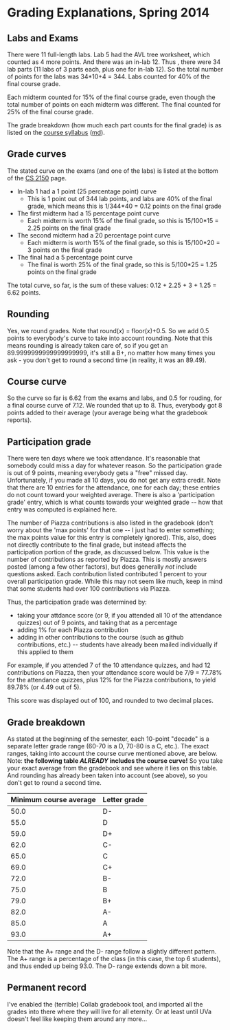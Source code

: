 Grading Explanations, Spring 2014
=================================

Labs and Exams
--------------

There were 11 full-length labs.  Lab 5 had the AVL tree worksheet, which counted as 4 more points.  And there was an in-lab 12.  Thus , there were 34 lab parts (11 labs of 3 parts each, plus one for in-lab 12).  So the total number of points for the labs was 34*10+4 = 344.  Labs counted for 40% of the final course grade.

Each midterm counted for 15% of the final course grade, even though the total number of points on each midterm was different.  The final counted for 25% of the final course grade.

The grade breakdown (how much each part counts for the final grade) is as listed on the [course syllabus](syllabus.html) ([md](syllabus.md)).

Grade curves
------------

The stated curve on the exams (and one of the labs) is listed at the bottom of the [CS 2150](index.html) page.

- In-lab 1 had a 1 point (25 percentage point) curve
    - This is 1 point out of 344 lab points, and labs are 40% of the final grade, which means this is 1/344\*40 = 0.12 points on the final grade
- The first midterm had a 15 percentage point curve
    - Each midterm is worth 15% of the final grade, so this is 15/100\*15 = 2.25 points on the final grade
- The second midterm had a 20 percentage point curve
    - Each midterm is worth 15% of the final grade, so this is 15/100\*20 = 3 points on the final grade
- The final had a 5 percentage point curve
    - The final is worth 25% of the final grade, so this is 5/100\*25 = 1.25 points on the final grade

The total curve, so far, is the sum of these values: 0.12 + 2.25 + 3 + 1.25 = 6.62 points.

Rounding
--------

Yes, we round grades.  Note that round(*x*) = floor(*x*)+0.5.  So we add 0.5 points to everybody's curve to take into account rounding.  Note that this means rounding is already taken care of, so if you get an 89.9999999999999999999, it's still a B+, no matter how many times you ask - you don't get to round a second time (in reality, it was an 89.49).

Course curve
------------

So the curve so far is 6.62 from the exams and labs, and 0.5 for rouding, for a final course curve of 7.12.  We rounded that up to 8.  Thus, everybody got 8 points added to their average (your average being what the gradebook reports).

Participation grade
-------------------

There were ten days where we took attendance.  It's reasonable that somebody could miss a day for whatever reason.  So the participation grade is out of 9 points, meaning everybody gets a "free" missed day.  Unfortunately, if you made all 10 days, you do not get any extra credit.  Note that there are 10 entries for the attendance, one for each day; these entries do not count toward your weighted average.  There is also a 'participation grade' entry, which is what counts towards your weighted grade -- how that entry was computed is explained here.

The number of Piazza contributions is also listed in the gradebook (don't worry about the 'max points' for that one -- I just had to enter something; the max points value for this entry is completely ignored).  This, also, does not directly contribute to the final grade, but instead affects the participation portion of the grade, as discussed below.  This value is the number of contributions as reported by Piazza.  This is mostly answers posted (among a few other factors), but does generally *not* include questions asked.  Each contribution listed contributed 1 percent to your overall participation grade.  While this may not seem like much, keep in mind that some students had over 100 contributions via Piazza.

Thus, the participation grade was determined by:

- taking your attdance score (or 9, if you attended all 10 of the attendance quizzes) out of 9 points, and taking that as a percentage
- adding 1% for each Piazza contribution
- adding in other contributions to the course (such as github contributions, etc.) -- students have already been mailed individually if this applied to them

For example, if you attended 7 of the 10 attendance quizzes, and had 12 contributions on Piazza, then your attendance score would be 7/9 = 77.78% for the attendance quizzes, plus 12% for the Piazza contributions, to yield 89.78% (or 4.49 out of 5).

This score was displayed out of 100, and rounded to two decimal places.

Grade breakdown
---------------

As stated at the beginning of the semester, each 10-point "decade" is a separate letter grade range (60-70 is a D, 70-80 is a C, etc.).  The exact ranges, taking into account the course curve mentioned above, are below.  Note: **the following table *ALREADY* includes the course curve!**  So you take your exact average from the gradebook and see where it lies on this table.  And rounding has already been taken into account (see above), so you don't get to round a second time.

| Minimum course average | Letter grade |
|------------------------|--------------|
| 50.0 | D- |
| 55.0 | D |
| 59.0 | D+ |
| 62.0 | C- |
| 65.0 | C |
| 69.0 | C+ |
| 72.0 | B- |
| 75.0 | B |
| 79.0 | B+ |
| 82.0 | A- |
| 85.0 | A |
| 93.0 | A+ |


Note that the A+ range and the D- range follow a slightly different pattern.  The A+ range is a percentage of the class (in this case, the top 6 students), and thus ended up being 93.0.  The D- range extends down a bit more.

Permanent record
----------------

I've enabled the (terrible) Collab gradebook tool, and imported all the grades into there where they will live for all eternity.  Or at least until UVa doesn't feel like keeping them around any more...
